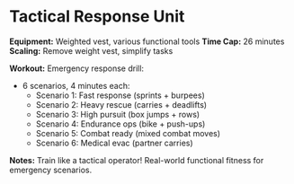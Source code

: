 # Tactical Response Unit

**Equipment:** Weighted vest, various functional tools
**Time Cap:** 26 minutes
**Scaling:** Remove weight vest, simplify tasks

**Workout:**
Emergency response drill:
- 6 scenarios, 4 minutes each:
  - Scenario 1: Fast response (sprints + burpees)
  - Scenario 2: Heavy rescue (carries + deadlifts)
  - Scenario 3: High pursuit (box jumps + rows)
  - Scenario 4: Endurance ops (bike + push-ups)
  - Scenario 5: Combat ready (mixed combat moves)
  - Scenario 6: Medical evac (partner carries)

**Notes:** Train like a tactical operator! Real-world functional fitness for emergency scenarios.